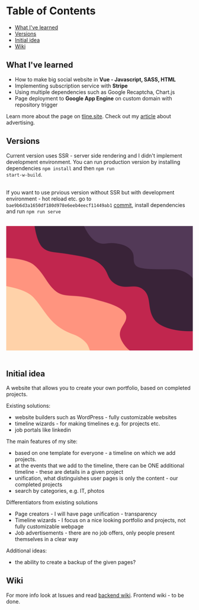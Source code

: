 # Table of Contents
* [What I've learned](#what-Ive-learned)
* [Versions](#versions)
* [Initial idea](#initial-idea)
* [Wiki](#wiki)


## What I've learned
* How to make big social website in **Vue - Javascript, SASS, HTML**
* Implementing subscription service with **Stripe**
* Using multiple dependencies such as Google Recaptcha, Chart.js
* Page deployment to **Google App Engine** on custom domain with repository trigger<br>

Learn more about the page on [tline.site](https://tline.site/about). Check out my [article](https://medium.com/@akuba_15181/digital-advertising-cb3d982a03d7) about advertising.

## Versions
Current version uses SSR - server side rendering and I didn't implement development environment. You can run production version by installing dependencies <code>npm install</code> and then <code>npm run start-w-build</code>. <br><br>

If you want to use prvious version without SSR but with development environment - hot reload etc. go to <code>bae9b6d3a1650df180d978e6eeb4eecf11449ab1</code> [commit](https://github.com/adkuba/TL-frontend/tree/bae9b6d3a1650df180d978e6eeb4eecf11449ab1), install dependencies and run <code>npm run serve</code> <br><br>

![default](src/assets/images/default/Default1.png) <br><br>

## Initial idea
A website that allows you to create your own portfolio, based on completed projects. <br>

Existing solutions:
- website builders such as WordPress - fully customizable websites
- timeline wizards - for making timelines e.g. for projects etc.
- job portals like linkedin

The main features of my site:
- based on one template for everyone - a timeline on which we add projects.
- at the events that we add to the timeline, there can be ONE additional timeline - these are details in a given project
- unification, what distinguishes user pages is only the content - our completed projects
- search by categories, e.g. IT, photos

Differentiators from existing solutions
- Page creators - I will have page unification - transparency
- Timeline wizards - I focus on a nice looking portfolio and projects, not fully customizable webpage
- Job advertisements - there are no job offers, only people present themselves in a clear way

Additional ideas:
- the ability to create a backup of the given pages?

## Wiki
For more info look at Issues and read [backend wiki](https://github.com/adkuba/TL-backend/wiki). Frontend wiki - to be done.
